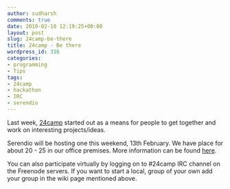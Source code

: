 ```yaml
---
author: sudharsh
comments: true
date: 2010-02-10 12:19:25+00:00
layout: post
slug: 24camp-be-there
title: 24camp - Be there
wordpress_id: 316
categories:
- programming
- Tips
tags:
- 24camp
- hackathon
- IRC
- serendio
---
```


Last week, [24camp](http://24camp.org/) started out as a means for people to get together and work on interesting projects/ideas.

Serendio will be hosting one this weekend, 13th February. We have place for about 20 - 25 in our office premises. More information can be found [here](http://24camp.org/Camp/13Feb2010).

You can also participate virtually by logging on to #24camp IRC channel on the Freenode servers. If you want to start a local, group of your own add your group in the wiki page mentioned above.

